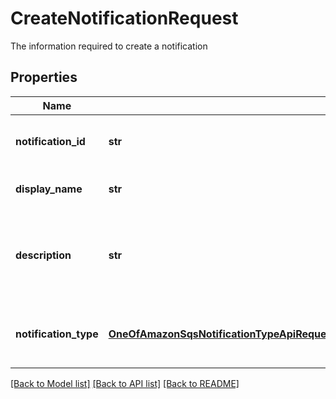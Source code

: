 # CreateNotificationRequest

The information required to create a notification

## Properties
Name | Type | Description | Notes
------------ | ------------- | ------------- | -------------
**notification_id** | **str** | The identifier of the notification. | 
**display_name** | **str** | The name of the notification | 
**description** | **str** | The summary of the services provided by the notification | [optional] 
**notification_type** | [**OneOfAmazonSqsNotificationTypeApiRequestNotificationTypeEmailNotificationTypeSmsNotificationTypeWebhookNotificationType**](OneOfAmazonSqsNotificationTypeApiRequestNotificationTypeEmailNotificationTypeSmsNotificationTypeWebhookNotificationType.md) | The contents of the notification type. | 

[[Back to Model list]](../README.md#documentation-for-models) [[Back to API list]](../README.md#documentation-for-api-endpoints) [[Back to README]](../README.md)


